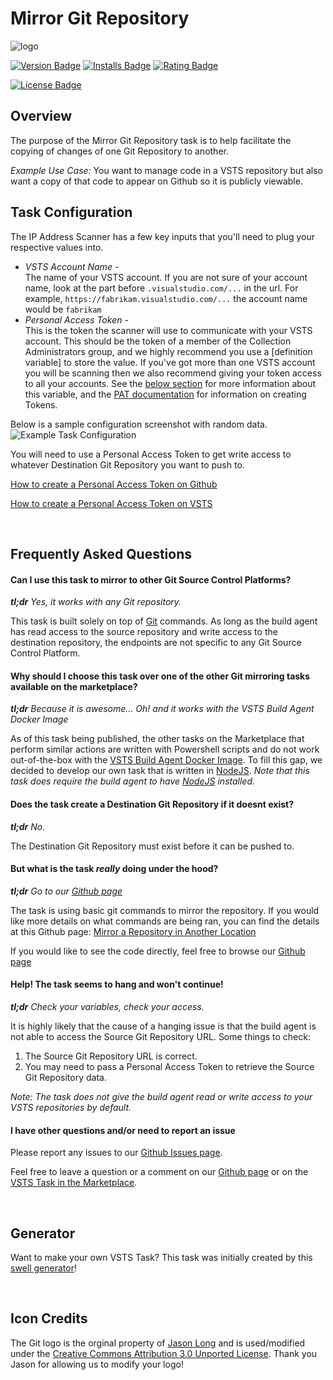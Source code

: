 # Mirror Git Repository

![logo][logo-image]

[![Version Badge][marketplace-version-badge]][ext-marketplace-url] 
[![Installs Badge][marketplace-installs-badge]][ext-marketplace-url]
[![Rating Badge][marketplace-rating-badge]][ext-marketplace-url]

[![License Badge][license-badge]][repo-url]

## Overview

The purpose of the Mirror Git Repository task is to help facilitate the copying of changes of one Git Repository to another.

_Example Use Case:_ You want to manage code in a VSTS repository but also want a copy of that code to appear on Github so it is publicly viewable.

## Task Configuration

The IP Address Scanner has a few key inputs that you'll need to plug your respective values into. 

- *VSTS Account Name*  -   
The name of your VSTS account. If you are not sure of your account name, look at the part before `.visualstudio.com/...` in the url. For example, `https://fabrikam.visualstudio.com/...` the account name would be `fabrikam`
- *Personal Access Token* -  
This is the token the scanner will use to communicate with your VSTS account. This should be the token of a member of the Collection Administrators group, and we highly recommend you use a [definition variable] to store the value. If you've got more than one VSTS account you will be scanning then we also recommend giving your token access to all your accounts. See the [below section][access-token-section] for more information about this variable, and the [PAT documentation][pat-url] for information on creating Tokens.

Below is a sample configuration screenshot with random data.
![Example Task Configuration][config-task-image]  


You will need to use a Personal Access Token to get write access to whatever Destination Git Repository you want to push to.

[How to create a Personal Access Token on Github](https://help.github.com/articles/creating-a-personal-access-token-for-the-command-line/#creating-a-token)

[How to create a Personal Access Token on VSTS](https://docs.microsoft.com/en-us/vsts/accounts/use-personal-access-tokens-to-authenticate#create-personal-access-tokens-to-authenticate-access)

<br/>

## Frequently Asked Questions

#### Can I use this task to mirror to other Git Source Control Platforms?

_**tl;dr** Yes, it works with any Git repository._

This task is built solely on top of [Git](https://git-scm.com/) commands. As long as the build agent has read access to the source repository and write access to the destination repository, the endpoints are not specific to any Git Source Control Platform.

#### Why should I choose this task over one of the other Git mirroring tasks available on the marketplace?

_**tl;dr** Because it is awesome... Oh! and it works with the VSTS Build Agent Docker Image_

As of this task being published, the other tasks on the Marketplace that perform similar actions are written with Powershell scripts and do not work out-of-the-box with the [VSTS Build Agent Docker Image](https://hub.docker.com/r/microsoft/vsts-agent/). To fill this gap, we decided to develop our own task that is written in [NodeJS](https://nodejs.org). *Note that this task does require the build agent to have [NodeJS](https://nodejs.org) installed.*

#### Does the task create a Destination Git Repository if it doesnt exist?

_**tl;dr** No._

The Destination Git Repository must exist before it can be pushed to.

#### But what is the task _really_ doing under the hood?

_**tl;dr** Go to our [Github page]()_

The task is using basic git commands to mirror the repository. If you would like more details on what commands are being ran, you can find the details at this Github page: [Mirror a Repository in Another Location](https://help.github.com/articles/duplicating-a-repository/#mirroring-a-repository-in-another-location)

If you would like to see the code directly, feel free to browse our [Github page]()

#### Help! The task seems to hang and won't continue!

_**tl;dr** Check your variables, check your access._

It is highly likely that the cause of a hanging issue is that the build agent is not able to access the Source Git Repository URL. Some things to check:

1. The Source Git Repository URL is correct.
2. You may need to pass a Personal Access Token to retrieve the Source Git Repository data.

_Note: The task does not give the build agent read or write access to your VSTS repositories by default._

#### I have other questions and/or need to report an issue

Please report any issues to our [Github Issues page]().

Feel free to leave a question or a comment on our [Github page]() or on the [VSTS Task in the Marketplace](). 

<br/>

## Generator
Want to make your own VSTS Task? This task was initially created by this [swell generator][parent-generator-url]!

<br/>

## Icon Credits
The Git logo is the orginal property of [Jason Long](https://twitter.com/jasonlong) and is used/modified under the [Creative Commons Attribution 3.0 Unported License](https://creativecommons.org/licenses/by/3.0/). Thank you Jason for allowing us to modify your logo!


[parent-generator-url]: https://github.com/swellaby/generator-swell
[vsts-task-icons]: docs/images/icons
[task-config-section]: VSTS-TASK.md#task-configuration
[overview-section]: VSTS-TASK.md#overview
[results-guidance-section]: VSTS-TASK.md#scan-results-and-guidance
[usage-section]: VSTS-TASK.md#usage
[background-section]: VSTS-TASK.md#task-background
[disclaimer-section]: VSTS-TASK.md#disclaimer
[access-token-section]: VSTS-TASK.md#access-token-input-additional-info
[usage-tips-section]: VSTS-TASK.md#usage-tips
[icon-author-url]: http://www.freepik.com
[flaticon-url]: http://www.flaticon.com
[cc3-url]: http://creativecommons.org/licenses/by/3.0
[logo-image]: .release/git-mirror/extension-icon.png
[task-add-image]: images/definition-task-add.png
[config-task-image]: images/config-task.png
[scan-passed-image]: images/scan-passed.png
[scan-fail-image]: images/scan-fail.png
[scan-fail-wrapped-image]: images/scan-fail-wrapped.png
[travis-ci-build-status-badge]: https://travis-ci.org/swellaby/vsts-traffic-monitor.svg?branch=master
[travis-ci-url]: https://travis-ci.org/swellaby/vsts-traffic-monitor
[travis-ci-logo]: images/TravisCI-Mascot-2.png
[coveralls-badge]: https://coveralls.io/repos/github/swellaby/vsts-traffic-monitor/badge.svg
[coveralls-url]: https://coveralls.io/github/swellaby/vsts-traffic-monitor
[sonar-quality-gate-badge]: https://sonarcloud.io/api/badges/gate?key=swellaby:vsts-traffic-monitor
[sonar-url]: https://sonarcloud.io/dashboard/index/swellaby:vsts-traffic-monitor
[ext-marketplace-url]: https://marketplace.visualstudio.com/items?itemName=swellaby.ip-address-scanner
[marketplace-version-badge]: https://vsmarketplacebadge.apphb.com/version-short/swellaby.ip-address-scanner.svg
[marketplace-installs-badge]: https://vsmarketplacebadge.apphb.com/installs/swellaby.ip-address-scanner.svg
[marketplace-rating-badge]: https://vsmarketplacebadge.apphb.com/rating/swellaby.ip-address-scanner.svg
[repo-url]: https://github.com/swellaby/vsts-traffic-monitor
[license-badge]: https://img.shields.io/github/license/swellaby/vsts-traffic-monitor.svg
[definition-variables-doc-url]: https://docs.microsoft.com/en-us/vsts/build-release/concepts/definitions/build/variables?tabs=batch#user-defined-variables
[pat-url]: https://docs.microsoft.com/en-us/vsts/integrate/get-started/authentication/pats#create-personal-access-tokens-to-authenticate-access
[variable-groups-doc-url]: https://docs.microsoft.com/en-us/vsts/build-release/concepts/library/variable-groups
[tfx-url]: https://github.com/Microsoft/tfs-cli
[vsts-azure-ad-doc-url]: https://docs.microsoft.com/en-us/vsts/accounts/connect-account-to-aad
[msa-doc-url]: https://account.microsoft.com/account
[github-ref-url]: https://github.com/swellaby/vsts-traffic-monitor/blob/master/docs/VSTS-TASK.md